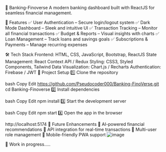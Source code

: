 🏦 Banking-Finoverse
A modern banking dashboard built with ReactJS for seamless financial management.

🚀 Features
✅ User Authentication – Secure login/logout system
✅ Dark Mode Dashboard – Sleek and intuitive UI
✅ Transaction Tracking – Monitor all financial transactions
✅ Budget & Reports – Visual insights with charts
✅ Loan Management – Track loans and savings goals
✅ Subscriptions & Payments – Manage recurring expenses

🛠️ Tech Stack
Frontend: HTML, CSS, JavaScript, Bootstrap, ReactJS
State Management: React Context API / Redux
Styling: CSS3, Styled Components, Tailwind
Data Visualization: Chart.js / Recharts
Authentication: Firebase / JWT
📂 Project Setup
1️⃣ Clone the repository

bash
Copy
Edit
https://github.com/Pseudocoder000/Banking-FinoVerse.git  cd Banking-Finoverse
2️⃣ Install dependencies

bash
Copy
Edit
npm install
3️⃣ Start the development server

bash
Copy
Edit
npm start
4️⃣ Open the app in the browser


http://localhost:5174
🔧 Future Enhancements
🚀 AI-powered financial recommendations
🚀 API integration for real-time transactions
🚀 Multi-user role management
🚀 Mobile-friendly PWA support
![image](https://github.com/user-attachments/assets/f08d4afa-03a0-40fb-81d4-45aeec1c2d0b)


📌 Work in progress.....
